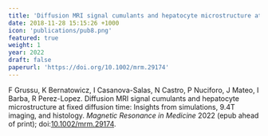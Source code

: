 ```yaml
---
title: 'Diffusion MRI signal cumulants and hepatocyte microstructure at fixed diffusion time: Insights from simulations, 9.4T imaging, and histology'
date: 2018-11-28 15:15:26 +1000
icon: 'publications/pub8.png'
featured: true
weight: 1
year: 2022
draft: false
paperurl: 'https://doi.org/10.1002/mrm.29174'
---
```


F Grussu, K Bernatowicz, I Casanova-Salas, N Castro, P Nuciforo, J Mateo, I Barba, R Perez-Lopez. Diffusion MRI signal cumulants and hepatocyte microstructure at fixed diffusion time: Insights from simulations, 9.4T imaging, and histology. _Magnetic Resonance in Medicine_ 2022 (epub ahead of print); doi:[10.1002/mrm.29174](https://doi.org/10.1002/mrm.29174).


